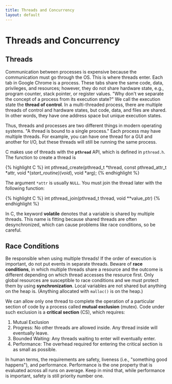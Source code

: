 ```yaml
---
title: Threads and Concurrency
layout: default
---
```


# Threads and Concurrency

## Threads

Communication between processes is expensive because the communication must go through the OS. This is where threads enter. Each tab in Google Chrome is a process. These tabs share the same code, data, privileges, and resources; however, they do not share hardware state, e.g., program counter, stack pointer, or register values. "Why don't we separate the concept of a process from its execution state?" We call the execution state the **thread of control**. In a multi-threaded process, there are multiple threads of control and hardware states, but code, data, and files are shared. In other words, they have one address space but unique execution states.

Thus, threads and processes are two different things in modern operating systems. "A thread is bound to a single process." Each process may have multiple threads. For example, you can have one thread for a GUI and another for I/O, but these threads will still be running the same process.

C makes use of threads with the **`pthread`** API, which is defined in `pthread.h`. The function to create a thread is

{% highlight C %}
int pthread_create(pthread_t *thread, const pthread_attr_t *attr, void *(*start_routine)(void*), void *arg);
{% endhighlight %}

The argument `*attr` is usually `NULL`. You must join the thread later with the following function:

{% highlight C %}
int pthread_join(pthread_t thread, void **value_ptr)
{% endhighlight %}


In C, the keyword **volatile** denotes that a variable is shared by multiple threads. This name is fitting because shared threads are often desynchronized, which can cause problems like race conditions, so be careful.

## Race Conditions

Be responsible when using multiple threads! If the order of execution is important, do not put events in separate threads. Beware of **race conditions**, in which multiple threads share a resource and the outcome is different depending on which thread accesses the resource first. Only global resources are susceptible to race conditions and we must protect them by using **synchronization**. Local variables are not shared but anything on the heap is. (Anything allocated with `malloc()` is on the heap.)

We can allow only one thread to complete the operation of a particular section of code by a process called **mutual exclusion** (mutex). Code under such exclusion is a **critical section** (CS), which requires:

1. Mutual Exclusion
2. Progress: No other threads are allowed inside. Any thread inside will eventually leave.
3. Bounded Waiting: Any threads waiting to enter will eventually enter.
4. Performance: The overhead required for entering the critical section is as small as possible.

In human terms, the requirements are safety, liveness (i.e., "something good happens"), and performance. Performance is the one property that is evaluated across all runs on average. Keep in mind that, while performance is important, safety is still priority number one.
